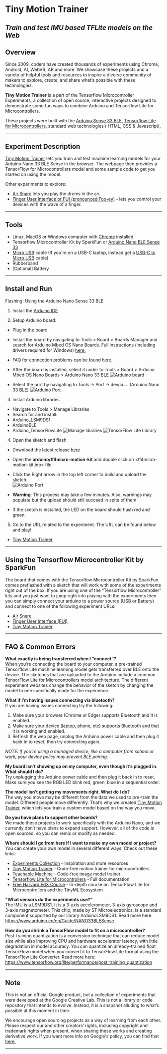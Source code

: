 # Tiny Motion Trainer

## _Train and test IMU based TFLite models on the Web_

## Overview

Since 2009, coders have created thousands of experiments using Chrome, Android, AI, WebVR, AR and more. We showcase these projects and a variety of helpful tools and resources to inspire a diverse community of makers to explore, create, and share what’s possible with these technologies.

**Tiny Motion Trainer** is a part of the Tensorflow Microcontroller Experiments, a collection of open source, interactive projects designed to demonstrate some fun ways to combine Arduino and Tensorflow Lite for Microcontrollers.

These projects were built with the
[Arduino Sense 33 BLE](https://store.arduino.cc/usa/nano-33-ble-sense "Arduino Store"), [Tensorflow Lite for Microcontrollers](https://www.tensorflow.org/lite/microcontrollers "TFL4M"), standard web technologies ( HTML, CSS & Javascript).

---

## Experiment Description

[Tiny Motion Trainer](https://experiments.withgoogle.com/tiny-motion-trainer "Tiny Motion Trainer") lets you train and test machine learning models for your Arduino Nano 33 BLE Sense in the browser. The webpage then provides a TensorFlow for Microcontrollers model and some sample code to get you started on using the model.

Other experiments to explore:

- [Air Snare](https://experiments.withgoogle.com/air-snare "Air Snare Google Experiment") lets you play the drums in the air.
- [Finger User Interface or FUI (pronounced Foo-ey)](https://experiments.withgoogle.com/fui "FUI") - lets you control your devices with the wave of a finger.

---

## Tools

- Linux, MacOS or Windows computer with [Chrome](https://www.google.com/chrome/?brand=WHAR&geo=US&gclid=Cj0KCQjw9_mDBhCGARIsAN3PaFNRBCVUxmhR1QPA2LHaoELEr9yc1KkSNQ-Jc9KVZd8Sq2ux5gR6mJsaAm_6EALw_wcB&gclsrc=aw.ds "Chrome") installed
- Tensorflow Microcontroller Kit by SparkFun or [Arduino Nano BLE Sense 33](https://store.arduino.cc/usa/nano-33-ble-sense "Arduino Nano")
- [Micro USB](https://www.google.com/search?rlz=1C5CHFA_enUS858US858&sxsrf=ALeKk01CbJTvQbYgX6arJbsjcRVmv-3-RQ:1584929968297&q=Micro+USB+cable&spell=1&sa=X&ved=2ahUKEwjl8IOexK_oAhXDqZ4KHZ0mCmcQBSgAegQIDhAn&biw=1680&bih=832 "Micro USB") cable (If you're on a USB-C laptop, instead get a [USB-C to Micro USB](https://www.google.com/search?&q=USB-C+to+Micro+USB+cable "USB-C to Micro USB") cable)
- Rubberband
- [Optional] Battery

---

## Install and Run

Flashing: Using the Arduino Nano Sense 33 BLE

1. Install the [Arduino IDE ](https://www.arduino.cc/en/software "Arduino IDE")

2. Setup Arduino board:

- Plug in the board
- Install the board by navigating to Tools > Board > Boards Manager and search for Arduino Mbed OS Nano Boards. Full instructions (including drivers required for Windows) [here.](https://www.arduino.cc/en/Guide/NANO33BLESense/ "Arduino Guide")
- FAQ for connection problems can be found [here.](https://github.com/tinyMLx/appendix/blob/main/ArduinoFAQ.md "Arduino Guide")
- After the board is installed, select it under to Tools > Board > Arduino Mbed OS Nano Boards > Arduino Nano 33 BLE
  ![Arduino board](/readme_images/board.png)

- Select the port by navigating to Tools -> Port -> dev/cu... (Arduino Nano 33 BLE)
  ![Arduino Port](/readme_images/port.png)

3. Install Arduino libraries

- Navigate to Tools > Manage Libraries
- Search for and install:
- Arduino_LSM9DS1
- ArduinoBLE
- Arduino_TensorFlowLite
  ![Manage libraries](/readme_images/library.png)
  ![TensorFlow Lite Library](/readme_images/tflib.png)

4. Open the sketch and flash
- Download the latest release [here](https://github.com/googlecreativelab/tf4micro-motion-kit/releases/latest)
- Open the **arduino/tf4micro-motion-kit** <folder> and double click on <tf4micro-motion-kit.ino> file
- Click the Right arrow in the top left corner to build and upload the sketch.  
![Arduino Port](/readme_images/buttons.png)

- **Warning**: This process may take a few minutes. Also, warnings may populate but the upload should still succeed in spite of them.
- If the sketch is installed, the LED on the board should flash red and green.

5. Go to the URL related to the experiment. The URL can be found below and play!

- [Tiny Motion Trainer](https://experiments.withgoogle.com/tiny-motion-trainer/view "Tiny Motion Trainer")

---

## Using the Tensorflow Microcontroller Kit by SparkFun

The board that comes with the Tensorflow Microcontroller Kit by SparkFun comes preflashed with a sketch that will work with some of the experiments right out of the box. If you are using one of the “Tensorflow Microcontroller” kits and you just want to jump right into playing with the experiments then you can simply connect your arduino to a power source (USB or Battery) and connect to one of the following experiment URLs:

- [Air Snare](https://experiments.withgoogle.com/air-snare/view "Air Snare")
- [Finger User Interface (FUI)](https://experiments.withgoogle.com/finger-user-interface/view "FUI")
- [Tiny Motion Trainer](https://experiments.withgoogle.com/tiny-motion-trainer/view "Tiny Motion Trainer")

---

## FAQ & Common Errors

**What exactly is being transferred when I “connect”?**<br/>
When you’re connecting the board to your computer, a pre-trained Tensorflow Lite machine learning model gets transferred over BLE onto the device. The sketches that are uploaded to the Arduino include a common TensorFlow Lite for Microcontrollers model architecture. The different experiment websites change the behavior of the sketch by changing the model to one specifically made for the experience.

**What if I’m having issues connecting via bluetooth?**<br/>
If you are having issues connecting try the following:

1. Make sure your browser (Chrome or Edge) supports Bluetooth and it is enabled.
2. Make sure your device (laptop, phone, etc) supports Bluetooth and that it is working and enabled.
3. Refresh the web page, unplug the Arduino power cable and then plug it back in to reset, then try connecting again.

_NOTE: If you’re using a managed device, like a computer from school or work, your device policy may prevent BLE pairing._

**My board isn’t showing up on my computer, even though it’s plugged in. What should I do?**<br/>
Try unplugging the Arduino power cable and then plug it back in to reset. Make sure you see the RGB LED blink red, green, blue in a sequential order.

**The model isn’t getting my movements right. What do I do?**<br/>
The way you move may be different from the data we used to pre-train the model. Different people move differently. That’s why we created [Tiny Motion Trainer](https://experiments.withgoogle.com/tiny-motion-trainer/view "Tiny Motion Trainer"), which lets you train a custom model based on the way you move.

**Do you have plans to support other boards?**<br/>
We made these projects to work specifically with the Arduino Nano, and we currently don’t have plans to expand support. However, all of the code is open sourced, so you can remix or modify as needed.

**Where should I go from here if I want to make my own model or project?**<br/>
You can create your own model in several different ways. Check out these links:

- [Experiments Collection](https://experiments.withgoogle.com/collection/tfliteformicrocontrollers "Experiments Collection") - Inspiration and more resources
- [Tiny Motion Trainer](https://experiments.withgoogle.com/tiny-motion-trainer/view "Tiny Motion Trainer") - Code-free motion trainer for microcontrollers
- [Teachable Machine](https://teachablemachine.withgoogle.com/ "Teachable Machine") - Code-free image model trainer
- [Tensorflow Lite for Microcontrollers](https://www.tensorflow.org/lite/microcontrollers "Tensorflow Lite for Microcontrollers") - Full documentation
- [Free Harvard EdX Course](https://www.edx.org/professional-certificate/harvardx-tiny-machine-learning "Harvard X Course") - In-depth course on TensorFlow Lite for Microcontrollers and the TinyML Ecosystem

**"What sensors do the experiments use?"**<br/>
The IMU is a LSM9DS1. It is a 3-axis accelerometer, 3-axis gyroscope and 3-axis magnetometer. This chip, made by ST Microelectronics, is a standard component supported by our library ArduinoLSM9DS1. Read more here: https://www.arduino.cc/en/Guide/NANO33BLESense

**How do you shrink a TensorFlow model to fit on a microcontroller?**<br/>
Post-training quantization is a conversion technique that can reduce model size while also improving CPU and hardware accelerator latency, with little degradation in model accuracy. You can quantize an already-trained float TensorFlow model when you convert it to TensorFlow Lite format using the TensorFlow Lite Converter. Read more here: https://www.tensorflow.org/lite/performance/post_training_quantization

---

## Note

This is not an official Google product, but a collection of experiments that were developed at the Google Creative Lab. This is not a library or code repository that intends to evolve. Instead, it is a snapshot alluding to what’s possible at this moment in time.

We encourage open sourcing projects as a way of learning from each other. Please respect our and other creators’ rights, including copyright and trademark rights when present, when sharing these works and creating derivative work. If you want more info on Google's policy, you can find that [here.](https://about.google/brand-resource-center/ "Google Brand Resource Center")

---

